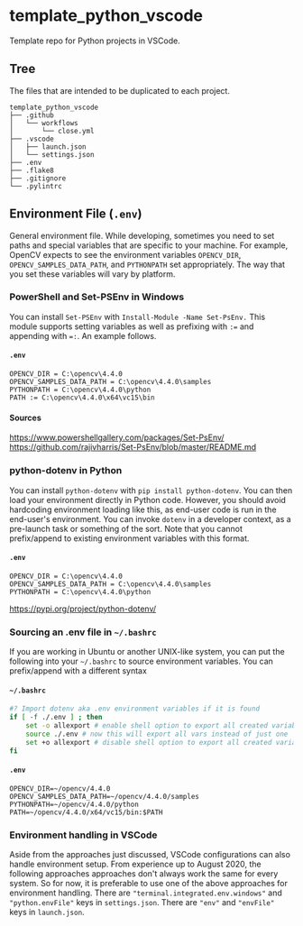 # template_python_vscode

Template repo for Python projects in VSCode.

## Tree

The files that are intended to be duplicated to each project.

```Text
template_python_vscode
├── .github
│   └── workflows
│       └── close.yml
├── .vscode
│   ├── launch.json
│   └── settings.json
├── .env
├── .flake8
├── .gitignore
└── .pylintrc
```

## Environment File (`.env`)

General environment file. While developing, sometimes you need to set paths and special variables that are specific to your machine. For example, OpenCV expects to see the environment variables `OPENCV_DIR`, `OPENCV_SAMPLES_DATA_PATH`, and `PYTHONPATH` set appropriately. The way that you set these variables will vary by platform.

### PowerShell and Set-PSEnv in Windows

You can install `Set-PSEnv` with `Install-Module -Name Set-PsEnv.` This module supports setting variables as well as prefixing with `:=` and appending with `=:`. An example follows.

#### `.env`

```env
OPENCV_DIR = C:\opencv\4.4.0
OPENCV_SAMPLES_DATA_PATH = C:\opencv\4.4.0\samples
PYTHONPATH = C:\opencv\4.4.0\python
PATH := C:\opencv\4.4.0\x64\vc15\bin
```

#### Sources

<https://www.powershellgallery.com/packages/Set-PsEnv/>  
<https://github.com/rajivharris/Set-PsEnv/blob/master/README.md>

### python-dotenv in Python

You can install `python-dotenv` with `pip install python-dotenv`. You can then load
your environment directly in Python code. However, you should avoid hardcoding
environment loading like this, as end-user code is run in the end-user's environment.
You can invoke `dotenv` in a developer context, as a pre-launch task or something of
the sort. Note that you cannot prefix/append to existing environment variables with
this format.  

#### `.env`

```env
OPENCV_DIR = C:\opencv\4.4.0
OPENCV_SAMPLES_DATA_PATH = C:\opencv\4.4.0\samples
PYTHONPATH = C:\opencv\4.4.0\python
```

<https://pypi.org/project/python-dotenv/>

### Sourcing an .env file in `~/.bashrc`

If you are working in Ubuntu or another UNIX-like system, you can put the following
into your `~/.bashrc` to source environment variables. You can prefix/append with a
different syntax

#### `~/.bashrc`

```bash
#? Import dotenv aka .env environment variables if it is found
if [ -f ./.env ] ; then
    set -o allexport # enable shell option to export all created variables
    source ./.env # now this will export all vars instead of just one
    set +o allexport # disable shell option to export all created variables
fi
```

#### `.env`

```env
OPENCV_DIR=~/opencv/4.4.0
OPENCV_SAMPLES_DATA_PATH=~/opencv/4.4.0/samples
PYTHONPATH=~/opencv/4.4.0/python
PATH=~/opencv/4.4.0/x64/vc15/bin:$PATH
```

### Environment handling in VSCode

Aside from the approaches just discussed, VSCode configurations can also handle environment setup. From experience up to August 2020, the following approaches approaches don't always work the same for every system. So for now, it is preferable to use one of the above approaches for environment handling. There are `"terminal.integrated.env.windows"` and `"python.envFile"` keys in `settings.json`. There are `"env"` and `"envFile"` keys in `launch.json`.
